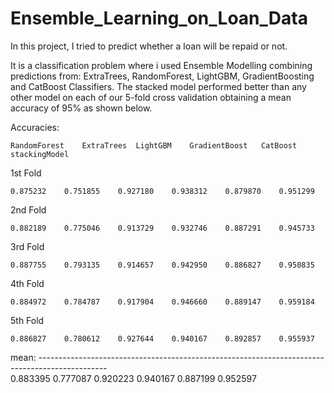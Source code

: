 # Ensemble_Learning_on_Loan_Data

In this project, I tried to predict whether a loan will be repaid or not.

It is a classification problem where i used Ensemble Modelling combining predictions from: ExtraTrees, RandomForest, LightGBM, GradientBoosting and CatBoost Classifiers. The stacked model performed better than any other model on each of our 5-fold cross validation obtaining a mean accuracy of 95% as shown below.


Accuracies:

	RandomForest	ExtraTrees	LightGBM	GradientBoost	CatBoost	stackingModel
	
1st Fold

	0.875232	0.751855	0.927180	0.938312	0.879870	0.951299

2nd Fold	

	0.882189	0.775046	0.913729	0.932746	0.887291	0.945733

3rd Fold

	0.887755	0.793135	0.914657	0.942950	0.886827	0.950835

4th Fold

	0.884972	0.784787	0.917904	0.946660	0.889147	0.959184

5th Fold

	0.886827	0.780612	0.927644	0.940167	0.892857	0.955937
	
mean: -----------------------------------------------------------------------------------------------	
	0.883395	0.777087	0.920223	0.940167	0.887199	0.952597

